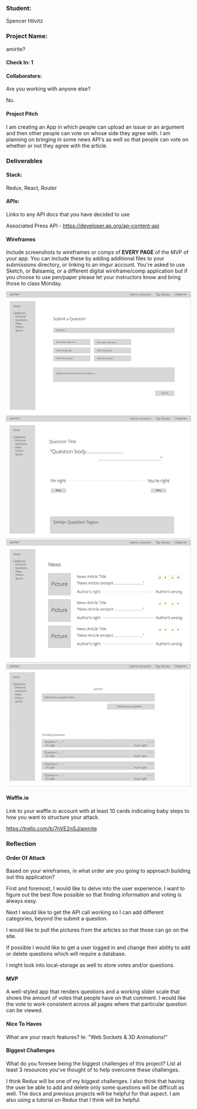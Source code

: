 ### Student:

Spencer Hilvitz

### Project Name:  

amirite?

#### Check In: 1  

#### Collaborators:  
Are you working with anyone else?

No.

#### Project Pitch  
I am creating an App in which people can upload an issue or an argument and then other people can vote on whose side they agree with. I am planning on bringing in some news API's as well so that people can vote on whether or not they agree with the article. 

### Deliverables  

#### Stack:

Redux, React, Router

#### APIs:  
Links to any API docs that you have decided to use

Associated Press API - https://developer.ap.org/ap-content-api

#### Wireframes  
Include screenshots to wireframes or comps of **EVERY PAGE** of the MVP of your app. You can include these by adding additional files to your submissions directory, or linking to an imgur account. You're asked to use Sketch, or Balsamiq, or a different digital wireframe/comp application but if you choose to use pen/paper please let your instructors know and bring those to class Monday.  

<img src='./images/Screen Shot 2017-05-22 at 11.24.16 PM.png'>
<img src='./images/Screen Shot 2017-05-22 at 11.41.41 PM.png'>
<img src='./images/Screen Shot 2017-05-22 at 11.41.58 PM.png'>
<img src='./images/Screen Shot 2017-05-22 at 11.25.36 PM.png'>

#### Waffle.io
Link to your waffle.io account with at least 10 cards indicating baby steps to how you want to structure your attack.  

https://trello.com/b/7nVE2nSJ/amirite

### Reflection  

#### Order Of Attack  
Based on your wireframes, in what order are you going to approach building out this application?

First and foremost, I would like to delve into the user experience. I want to figure out the best flow possible so that finding information and voting is always easy.

Next I would like to get the API call working so I can add different categories, beyond the submit a question.

I would like to pull the pictures from the articles so that those can go on the site.

If possible I would like to get a user logged in and change their ability to add or delete questions which will require a database.

I might look into local-storage as well to store votes and/or questions.

#### MVP

A well-styled app that renders questions and a working slider scale that shows the amount of votes that people have on that comment. I would like the vote to work consistent across all pages where that particular question can be viewed.

#### Nice To Haves   
What are your reach features? Ie: "Web Sockets & 3D Animations!"

#### Biggest Challenges  
What do you foresee being the biggest challenges of this project? List at least 3 resources you've thought of to help overcome these challenges.

I think Redux will be one of my biggest challenges. I also think that having the user be able to add and delete only some questions will be difficult as well. The docs and previous projects will be helpful for that aspect. I am also using a tutorial on Redux that I think will be helpful.
